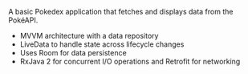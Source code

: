 ﻿A basic Pokedex application that fetches and displays data from the PokéAPI.
- MVVM architecture with a data repository
- LiveData to handle state across lifecycle changes
- Uses Room for data persistence
- RxJava 2 for concurrent I/O operations and Retrofit for networking
